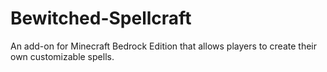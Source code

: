 # Bewitched-Spellcraft
An add-on for Minecraft Bedrock Edition that allows players to create their own customizable spells.